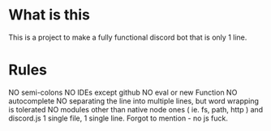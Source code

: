 # What is this
This is a project to make a fully functional discord bot that is only 1 line. 
# Rules
NO semi-colons
NO IDEs except github
NO eval or new Function
NO autocomplete
NO separating the line into multiple lines, but word wrapping is tolerated
NO modules other than native node ones ( ie. fs, path, http ) and discord.js
1 single file, 1 single line.
Forgot to mention - no js fuck.
